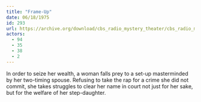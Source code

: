 ```yaml
---
title: "Frame-Up"
date: 06/18/1975
id: 293
url: https://archive.org/download/cbs_radio_mystery_theater/cbs_radio_mystery_theater-0251-0300.zip/cbs_radio_mystery_theater-0251-0300%2Fcbsrmt_0293_frameup.mp3
actors:
  - 94
  - 35
  - 38
  - 2
---
```

In order to seize her wealth, a woman falls prey to a set-up masterminded by her two-timing spouse. Refusing to take the rap for a crime she did not commit, she takes struggles to clear her name in court not just for her sake, but for the welfare of her step-daughter.